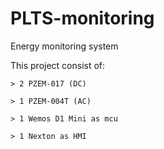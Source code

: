 # PLTS-monitoring
Energy monitoring system

This project consist of:

	> 2 PZEM-017 (DC)
	
	> 1 PZEM-004T (AC)
	
	> 1 Wemos D1 Mini as mcu
	
	> 1 Nexton as HMI

